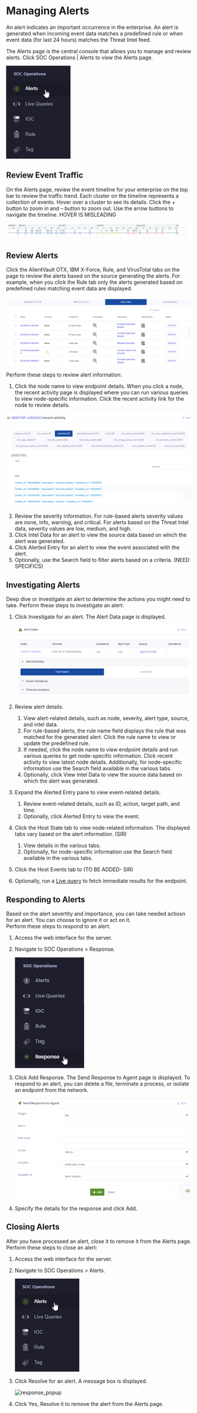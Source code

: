 Managing Alerts
=================================== 
An alert indicates an important occurrence in the enterprise. An alert is generated when incoming event data matches a predefined rule or when event data (for last 24 hours) matches the Threat Intel feed. 

The Alerts page is the central console that allows you to manage and review alerts. Click SOC Operations | Alerts to view the Alerts page.

![alerts_menu](https://github.com/preetpoly/test/blob/pooja/alerts_menu.png)

Review Event Traffic
--------------------
On the Alerts page, review the event timeline for your enterprise on the top bar to review the traffic trend. Each cluster on the timeline represents a collection of events. Hover over a cluster to see its details. Click the + button to zoom in and – button to zoom out. Use the arrow buttons to navigate the timeline. HOVER IS MISLEADING

![alert_trend](https://github.com/preetpoly/test/blob/pooja/alert_trend.png)

Review Alerts 
--------------------
Click the AlientVault OTX, IBM X-Force, Rule, and VirusTotal tabs on the page to review the alerts based on the source generating the alerts. For example, when you click the Rule tab only the alerts generated based on predefined rules matching event data are displayed.

![rule_based](https://github.com/preetpoly/test/blob/pooja/rule_based.png)

Perform these steps to review alert information:
1.	Click the node name to view endpoint details. 
    When you click a node, the recent activity page is displayed where you can run various queries to view node-specific information. Click the recent activity link for the node to review details.
   
   ![recent_activity](https://github.com/preetpoly/test/blob/pooja/recent_activity.png)
    
2.	Review the severity information.
    For rule-based alerts severity values are none, info, warning, and critical. For alerts based on the Threat Intel data, severity values are low, medium, and high. 
3.	Click Intel Data for an alert to view the source data based on which the alert was generated. 
4.	Click Alerted Entry for an alert to view the event associated with the alert.
5.	Optionally, use the Search field to filter alerts based on a criteria. (NEED SPECIFICS)

Investigating Alerts
--------------------
Deep dive or investigate an alert to determine the actions you might need to take. 
Perform these steps to investigate an alert:
1.	Click Investigate for an alert. 
    The Alert Data page is displayed. 
    
     ![alert_data](https://github.com/preetpoly/test/blob/pooja/alert_data.png)
2.	Review alert details.
    1. View alert-related details, such as node, severity, alert type, source, and intel data.
    2.	For rule-based alerts, the rule name field displays the rule that was matched for the generated alert. Click the rule name to view or update the predefined rule. 
    3.	If needed, click the node name to view endpoint details and run various queries to get node-specific information. Click recent activity to view latest node details.  Additionally, for node-specific information use the Search field available in the various tabs.   
    4.	Optionally, click View Intel Data to view the source data based on which the alert was generated. 
3.	Expand the Alerted Entry pane to view event-related details.
    1.	Review event-related details, such as ID, action, target path, and time. 
    2.	Optionally, click Alerted Entry to view the event. 
4.	Click the Host State tab to view node-related information. The displayed tabs vary based on the alert information.  (SIR)
    1.	View details in the various tabs. 
    2. Optionally, for node-specific information use the Search field available in the various tabs.
5.	Click the Host Events tab to (TO BE ADDED- SIR)
6. Optionally, run a [Live query](../Queries_and_packs#live-queries) to fetch immediate results for the endpoint. 

Responding to Alerts
--------------------
Based on the alert severtity and importance, you can take needed actiosn for an alert. You can choose to ignore it or act on it.  
Perform these steps to respond to an alert:
1. Access the web interface for the server.
2. Navigate to SOC Operations > Response. 

   ![response_menu](https://github.com/preetpoly/test/blob/pooja/response_menu.png)
3. Click Add Response. The Send Response to Agent page is displayed. 
   To respond to an alert, you can delete a file, terminate a process, or isolate an endpoint from the network.
   
   ![send_response](https://github.com/preetpoly/test/blob/pooja/send_response.png)
4. Specify the details for the response and click Add.

Closing Alerts
--------------------
After you have processed an alert, close it to remove it from the Alerts page.
Perform these steps to close an alert:
1. Access the web interface for the server.
2. Navigate to SOC Operations > Alerts.
    
   ![alerts_menu](https://github.com/preetpoly/test/blob/pooja/alerts_menu.png)
3. Click Resolve for an alert. 
   A message box is displayed. 
   
   ![response_popup](https://github.com/preetpoly/test/blob/pooja/response_popup.png)
4. Click Yes, Resolve it to remove the alert from the Alerts page. 


